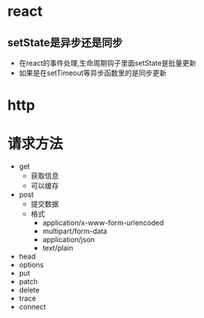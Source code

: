 # react

## setState是异步还是同步

- 在react的事件处理,生命周期钩子里面setState是批量更新
- 如果是在setTimeout等异步函数里的是同步更新


# http

# 请求方法
- get
  - 获取信息
  - 可以缓存
- post
  - 提交数据
  - 格式
    - application/x-www-form-urlencoded 
    - multipart/form-data 
    - application/json
    - text/plain
- head
- options
- put
- patch
- delete
- trace
- connect
